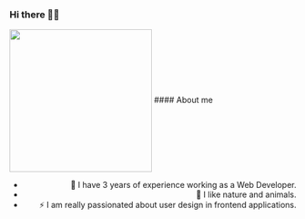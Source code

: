 ### Hi there 👋🏽

  <img align="center" src="https://media.giphy.com/media/uB86ZyWQsnFSGYe2sA/giphy.gif" width="250"/>
#### About me
<p align="center">
<ul align="right">
<li>🔭 I have 3 years of experience working as a Web Developer.</li>
<li>🌱 I like nature and animals.</li>
<li>⚡ I am really passionated about user design in frontend applications.</li>
</ul>
</p>  








